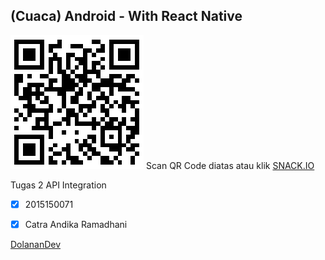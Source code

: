## (Cuaca) Android - With React Native

![ScanHere](https://github.com/ctrndk/Cuaca/blob/master/scan.png)
Scan QR Code diatas atau klik [SNACK.IO](https://snack.expo.io/@ctrndk/cuaca)

Tugas 2 API Integration
- [x] 2015150071
- [x] Catra Andika Ramadhani


[DolananDev](http://dolanandev.com)

